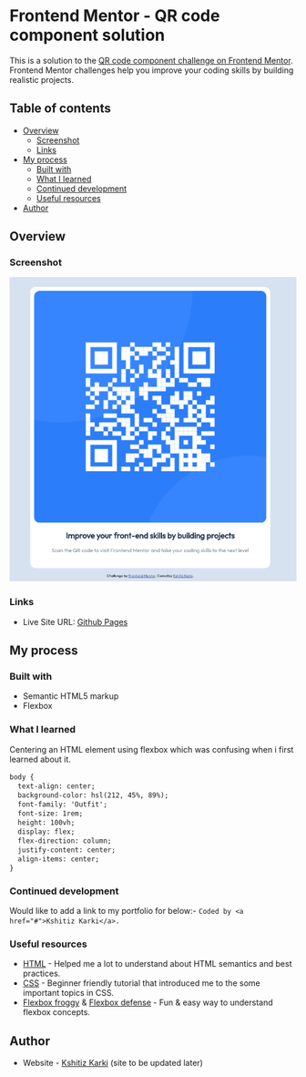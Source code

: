# Frontend Mentor - QR code component solution

This is a solution to the [QR code component challenge on Frontend Mentor](https://www.frontendmentor.io/challenges/qr-code-component-iux_sIO_H). Frontend Mentor challenges help you improve your coding skills by building realistic projects.

## Table of contents

-   [Overview](#overview)
    -   [Screenshot](#screenshot)
    -   [Links](#links)
-   [My process](#my-process)
    -   [Built with](#built-with)
    -   [What I learned](#what-i-learned)
    -   [Continued development](#continued-development)
    -   [Useful resources](#useful-resources)
-   [Author](#author)

## Overview

### Screenshot

![](screenshot.png)

### Links

-   Live Site URL: [Github Pages](https://kshitiz-karki.github.io/frontendmentor_qr-code-component-main/)

## My process

### Built with

-   Semantic HTML5 markup
-   Flexbox

### What I learned

Centering an HTML element using flexbox which was confusing when i first learned about it.

```
body {
  text-align: center;
  background-color: hsl(212, 45%, 89%);
  font-family: 'Outfit';
  font-size: 1rem;
  height: 100vh;
  display: flex;
  flex-direction: column;
  justify-content: center;
  align-items: center;
}

```

### Continued development

Would like to add a link to my portfolio for below:-
`Coded by <a href="#">Kshitiz Karki</a>.`

### Useful resources

-   [HTML](https://www.youtube.com/watch?v=mJgBOIoGihA) - Helped me a lot to understand about HTML semantics and best practices.
-   [CSS](https://www.youtube.com/watch?v=n4R2E7O-Ngo&t=24752s) - Beginner friendly tutorial that introduced me to the some important topics in CSS.
-   [Flexbox froggy](https://flexboxfroggy.com/) & [Flexbox defense](http://www.flexboxdefense.com/) - Fun & easy way to understand flexbox concepts.

## Author

-   Website - [Kshitiz Karki](https://www.your-site.com) (site to be updated later)
